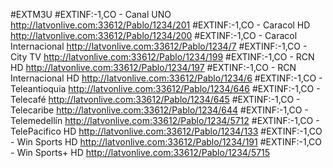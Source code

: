 #EXTM3U
#EXTINF:-1,CO - Canal UNO
http://latvonlive.com:33612/Pablo/1234/201
#EXTINF:-1,CO - Caracol HD
http://latvonlive.com:33612/Pablo/1234/200
#EXTINF:-1,CO - Caracol Internacional
http://latvonlive.com:33612/Pablo/1234/7
#EXTINF:-1,CO - City TV
http://latvonlive.com:33612/Pablo/1234/199
#EXTINF:-1,CO - RCN HD
http://latvonlive.com:33612/Pablo/1234/197
#EXTINF:-1,CO - RCN Internacional HD
http://latvonlive.com:33612/Pablo/1234/6
#EXTINF:-1,CO - Teleantioquia
http://latvonlive.com:33612/Pablo/1234/646
#EXTINF:-1,CO - Telecafé
http://latvonlive.com:33612/Pablo/1234/645
#EXTINF:-1,CO - Telecaribe
http://latvonlive.com:33612/Pablo/1234/644
#EXTINF:-1,CO - Telemedellín
http://latvonlive.com:33612/Pablo/1234/5712
#EXTINF:-1,CO - TelePacifico HD
http://latvonlive.com:33612/Pablo/1234/133
#EXTINF:-1,CO - Win Sports HD
http://latvonlive.com:33612/Pablo/1234/191
#EXTINF:-1,CO - Win Sports+ HD
http://latvonlive.com:33612/Pablo/1234/5715

